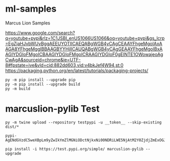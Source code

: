 # ml-samples
Marcus Lion Samples

https://www.google.com/search?q=youtube+pypi&rlz=1C1JSBI_enUS1066US1066&oq=youtube+pypi&gs_lcrp=EgZjaHJvbWUyBggAEEUYOTIICAEQABgWGB4yCAgCEAAYFhgeMgoIAxAAGA8YFhgeMggIBBAAGBYYHjIICAUQABgWGB4yCAgGEAAYFhgeMgoIBxAAGIYDGIoFMgoICBAAGIYDGIoFMgoICRAAGIYDGIoF0gEINTE1OWowajeoAgCwAgA&sourceid=chrome&ie=UTF-8#fpstate=ive&vld=cid:882dd603,vid:v4bkJef4W94,st:0
https://packaging.python.org/en/latest/tutorials/packaging-projects/

````
py -m pip install --upgrade pip
py -m pip install --upgrade build
py -m build
````

# marcuslion-pylib Test

````
py -m twine upload --repository testpypi -u __token__ --skip-existing dist/*
````

````
pypi-AgENdGVzdC5weXBpLm9yZwIkYmZlMGNiODctNjkxNi00NDRiLWE5NjAtM2Y0ZjdjZmExOGJkAAIqWzMsIjYyYTYwY2ZiLWQxMDctNGMwOC04MDI1LWU4NDk4NTM2OTgzYSJdAAAGIKGCTPtN3dxzPd7vht3ECdOBCsrgGl7SBEj24Ipfxjx5
````

````
pip install -i https://test.pypi.org/simple/ marcuslion-pylib --upgrade
````
